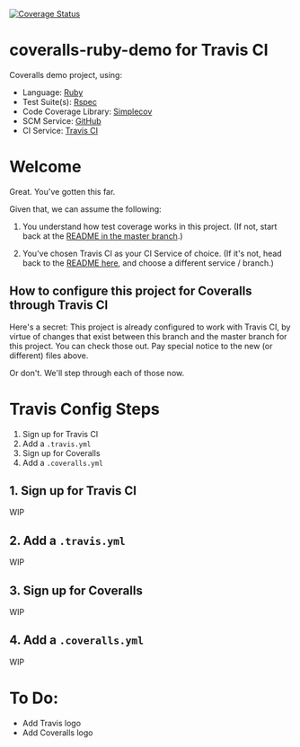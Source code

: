 [![Coverage Status](https://coveralls.io/repos/github/afinetooth/coveralls-demo-ruby/badge.svg?branch=travis)](https://coveralls.io/github/afinetooth/coveralls-demo-ruby?branch=travis)

# coveralls-ruby-demo for Travis CI

Coveralls demo project, using:

* Language: [Ruby](https://www.ruby-lang.org/) 
* Test Suite(s): [Rspec](https://rspec.info/) 
* Code Coverage Library: [Simplecov](https://github.com/colszowka/simplecov)
* SCM Service: [GitHub](https://github.com/)
* CI Service: [Travis CI](https://travis-ci.com/)

# Welcome

Great. You've gotten this far.

Given that, we can assume the following:

1. You understand how test coverage works in this project. (If not, start back at the [README in the master branch](https://github.com/afinetooth/coveralls-demo-ruby).)

2. You've chosen Travis CI as your CI Service of choice. (If it's not, head back to the [README here](https://github.com/afinetooth/coveralls-demo-ruby#4-configure-this-project-to-use-coveralls), and choose a different service / branch.)

## How to configure this project for Coveralls through Travis CI

Here's a secret: This project is already configured to work with Travis CI, by virtue of changes that exist between this branch and the master branch for this project. You can check those out. Pay special notice to the new (or different) files above.

Or don't. We'll step through each of those now.

# Travis Config Steps

1. Sign up for Travis CI
2. Add a `.travis.yml`
3. Sign up for Coveralls
4. Add a `.coveralls.yml`

## 1. Sign up for Travis CI

WIP

## 2. Add a `.travis.yml`

WIP

## 3. Sign up for Coveralls

WIP

## 4. Add a `.coveralls.yml`

WIP

# To Do:
* Add Travis logo
* Add Coveralls logo
